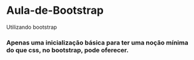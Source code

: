# Aula-de-Bootstrap
Utilizando bootstrap

### Apenas uma inicialização básica para ter uma noção mínima do que css, no bootstrap, pode oferecer.